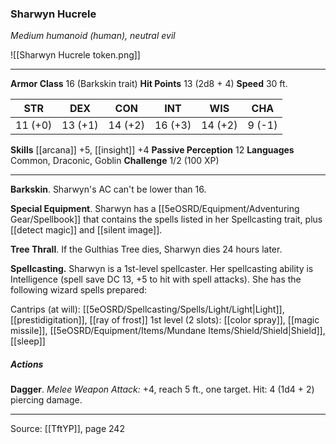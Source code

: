 ### Sharwyn Hucrele
_Medium humanoid (human), neutral evil_

![[Sharwyn Hucrele token.png]]


---

**Armor Class** 16 (Barkskin trait)
**Hit Points** 13 (2d8 + 4)
**Speed** 30 ft.

| STR     | DEX     | CON     | INT     | WIS     | CHA     |
|---------|---------|---------|---------|---------|---------|
| 11 (+0) | 13 (+1) | 14 (+2) | 16 (+3) | 14 (+2) | 9 (-1) |

**Skills** [[arcana]] +5, [[insight]] +4
**Passive Perception** 12
**Languages** Common, Draconic, Goblin
**Challenge** 1/2 (100 XP)

---

**Barkskin**. Sharwyn's AC can't be lower than 16.

**Special Equipment**. Sharwyn has a [[5eOSRD/Equipment/Adventuring Gear/Spellbook]] that contains the spells listed in her Spellcasting trait, plus [[detect magic]] and [[silent image]].

**Tree Thrall**. If the Gulthias Tree dies, Sharwyn dies 24 hours later.

**Spellcasting.** Sharwyn is a 1st-level spellcaster. Her spellcasting ability is Intelligence (spell save DC 13, +5 to hit with spell attacks). She has the following wizard spells prepared:

Cantrips (at will): [[5eOSRD/Spellcasting/Spells/Light/Light|Light]], [[prestidigitation]], [[ray of frost]]
1st level (2 slots): [[color spray]], [[magic missile]], [[5eOSRD/Equipment/Items/Mundane Items/Shield/Shield|Shield]], [[sleep]]

##### Actions
**Dagger**. _Melee Weapon Attack:_ +4, reach 5 ft., one target. Hit: 4 (1d4 + 2) piercing damage.


---

Source: [[TftYP]], page 242